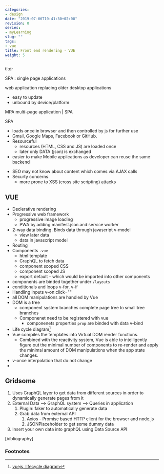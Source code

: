 ```yaml
---
categories:
- design
date: "2019-07-06T10:41:30+02:00"
revision: 0
series:
- myLearning
slug: ""
tags:
- vue
title: Front end rendering - VUE
weight: 5
---
```


tl;dr
<!-- more -->

SPA
: single page applications

web application replacing older desktop applications
+ easy to update
+ unbound by device/platform

MPA multi-page application | SPA

SPA
+ loads once in browser and then controlled by js for further use
+ Gmail, Google Maps, Facebook or GitHub.
+ Resourceful
  + resources (HTML, CSS and JS) are loaded once
  + later only DATA (json) is exchanged
+ easier to make Mobile applications as developer can reuse the same backend

- SEO may not know about content which comes via AJAX calls
- Securty concerns
  - more prone to XSS (cross site scripting) attacks

## VUE

* Declerative rendering
* Progressive web framework
  * progressive image loading
  * PWA by adding manifest.json and service worker
* 2-way data binding. Binds data through javascript v-model
  * view later data
  * data in javascript model
* Routing
* Components `.vue`
  * html template
  * GraphQL to fetch data
  * component scoped CSS
  * component scoped JS
  * export default - which would be imported into other components
* components are binded together under `/layouts`
* conditionals and loops v-for, v-if
* Handling inputs v-on:click=""
* all DOM manipulations are handled by Vue
* DOM is a tree
  * component system branches complete page tree to small tree branches
  * Componenet need to be registered with vue
    * componenets properties `prop` are binded with data v-bind 
* Life cycle diagram[^2]
* Vue compiles the templates into Virtual DOM render functions. 
  * Combined with the reactivity system, Vue is able to intelligently figure out the minimal number of components to re-render and apply the minimal amount of DOM manipulations when the app state changes.
* v-once interpolation that do not change
* 

## Gridsome

1. Uses GraphQL layer to get data from different sources in order to dynamically generate pages from it
2. External Data --> GraphQL system --> Queries in application
   1. Plugin: faker to automatically generate data
   2. Grab data from external API
      1. Axios - Promise based HTTP client for the browser and node.js
      2. JSONPlaceholder to get some dummy data
3. Insert your own data into graphQL using Data Source API



[bibliography]
### Footnotes

[^1]: [scrimba, vue tutorial](https://scrimba.com/g/gvuex)
[^2]: [vuejs, lifecycle diagram](https://vuejs.org/v2/guide/instance.html#Lifecycle-Diagram)
